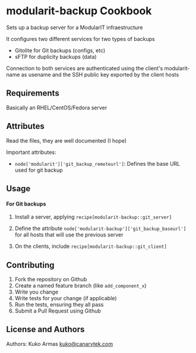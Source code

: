 modularit-backup Cookbook
==========================

Sets up a backup server for a ModularIT infraestructure

It configures two different services for two types of backups

  * Gitolite for Git backups (configs, etc)
  * sFTP for duplicity backups (data)

Connection to both services are authenticated using the client's modularit-name as usename and the SSH public key exported by the client hosts

Requirements
------------

Basically an RHEL/CentOS/Fedora server

Attributes
----------

Read the files, they are well documented (I hope)

Important attributes:

- `node['modularit']['git_backup_remoteurl']`: Defines the base URL used for git backup

Usage
-----

#### For Git backups

1. Install a server, applying `recipe[modularit-backup::git_server]`

2. Define the attribute `node['modularit-backup']['git_backup_baseurl']` for all hosts that will use the previous server

3. On the clients, include `recipe[modularit-backup::git_client]`

Contributing
------------

1. Fork the repository on Github
2. Create a named feature branch (like `add_component_x`)
3. Write you change
4. Write tests for your change (if applicable)
5. Run the tests, ensuring they all pass
6. Submit a Pull Request using Github

License and Authors
-------------------
Authors: Kuko Armas <kuko@canarytek.com>
